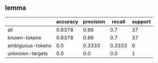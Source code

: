 
## lemma

|                  | accuracy | precision | recall | support |
|------------------|----------|-----------|--------|---------|
| all              | 0.8378   | 0.66      | 0.7    | 37      |
| known-tokens     | 0.8378   | 0.66      | 0.7    | 37      |
| ambiguous-tokens | 0.5      | 0.3333    | 0.3333 | 6       |
| unknown-targets  | 0.0      | 0.0       | 0.0    | 1       |

